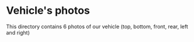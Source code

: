 Vehicle's photos
====

This directory contains 6 photos of our vehicle (top, bottom, front, rear, left and right)
